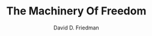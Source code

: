 ---
layout: books
title: The Machinery Of Freedom
categories: ['economics?']
author: ['David D. Friedman']
excerpt: .
external_url: http://www.daviddfriedman.com/The_Machinery_of_Freedom_.pdf
---